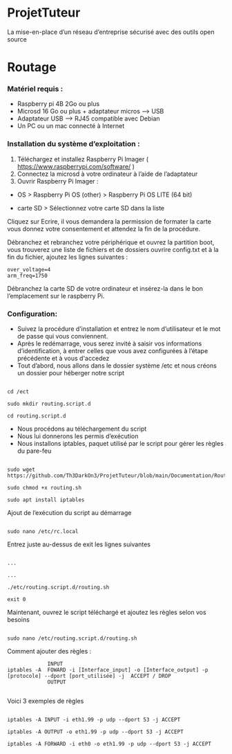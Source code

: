 # ProjetTuteur
La mise-en-place d’un réseau d’entreprise sécurisé avec des outils open source


# Routage

### Matériel requis :
  - Raspberry pi 4B 2Go ou plus
  - Microsd 16 Go ou plus + adaptateur micros --> USB
  - Adaptateur USB --> RJ45 compatible avec Debian
  - Un PC ou un mac connecté à Internet
  
 ### Installation du système d’exploitation :
 
  1. Téléchargez et installez Raspberry Pi Imager ( https://www.raspberrypi.com/software/ )
  2. Connectez la microsd à votre ordinateur à l’aide de l’adaptateur
  3. Ouvrir Raspberry Pi Imager :
  
- OS > Raspberry Pi OS (other) > Raspberry Pi OS LITE (64 bit)
  
- carte SD > Sélectionnez votre carte SD dans la liste
    
Cliquez sur Ecrire, il vous demandera la permission de formater la carte vous donnez votre consentement et attendez la fin de la procédure.

Débranchez et rebranchez votre périphérique et ouvrez la partition boot, vous trouverez une liste de fichiers et de dossiers ouvrire config.txt et
à la fin du fichier, ajoutez les lignes suivantes :

    over_voltage=4
    arm_freq=1750
 
Débranchez la carte SD de votre ordinateur et insérez-la dans le bon l’emplacement sur le raspberry Pi.

### Configuration:

- Suivez la procédure d’installation et entrez le nom d’utilisateur et le mot de passe qui vous conviennent.
- Après le redémarrage, vous serez invité à saisir vos informations d’identification, à entrer celles que vous avez configurées à l’étape précédente et à vous d'accedez
- Tout d’abord, nous allons dans le dossier système /etc et nous créons un dossier pour héberger notre script

````

cd /ect

sudo mkdir routing.script.d
		
cd routing.script.d

````

- Nous procédons au téléchargement du script
- Nous lui donnerons les permis d’exécution
- Nous installons iptables, paquet utilisé par le script pour gérer les règles du pare-feu

````

sudo wget https://github.com/Th3DarkOn3/ProjetTuteur/blob/main/Documentation/Routage/routing.sh

sudo chmod +x routing.sh

sudo apt install iptables

````

 Ajout de l’exécution du script au démarrage
 
 ````
 
 sudo nano /etc/rc.local
 
 ````
 
Entrez juste au-dessus de exit les lignes suivantes
 
 ````
 
 ...
 
 ...
 
 ./etc/routing.script.d/routing.sh
 
 exit 0

````

Maintenant, ouvrez le script téléchargé et ajoutez les règles selon vos besoins

````

sudo nano /etc/routing.script.d/routing.sh

````

Comment ajouter des règles :

````
             INPUT                                                                                                 
iptables -A  FOWARD -i [Interface_input] -o [Interface_output] -p [protocole] --dport [port_utilisée] -j  ACCEPT / DROP
             OUTPUT
						 
````

Voici 3 exemples de règles

````

iptables -A INPUT -i eth1.99 -p udp --dport 53 -j ACCEPT

iptables -A OUTPUT -o eth1.99 -p udp --dport 53 -j ACCEPT

iptables -A FORWARD -i eth0 -o eth1.99 -p udp --dport 53 -j ACCEPT

````
